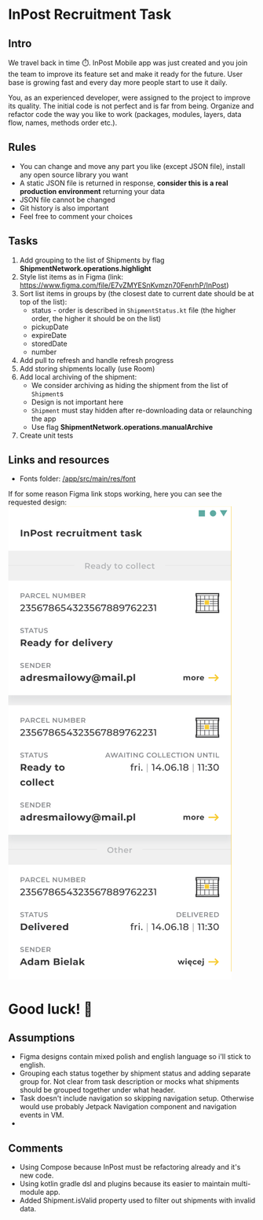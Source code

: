 # InPost Recruitment Task


## Intro
We travel back in time ⏱️. InPost Mobile app was just created and you join the team to improve its feature set and make it ready for the future.
User base is growing fast and every day more people start to use it daily.

You, as an experienced developer, were assigned to the project to improve its quality. The initial code is not perfect and is far from being.
Organize and refactor code the way you like to work (packages, modules, layers, data flow, names, methods order etc.).

## Rules
- You can change and move any part you like (except JSON file), install any open source library you want
- A static JSON file is returned in response, **consider this is a real production environment** returning your data
- JSON file cannot be changed
- Git history is also important
- Feel free to comment your choices

## Tasks
1. Add grouping to the list of Shipments by flag **ShipmentNetwork.operations.highlight**
2. Style list items as in Figma (link: https://www.figma.com/file/E7vZMYESnKvmzn70FenrhP/InPost)
3. Sort list items in groups by (the closest date to current date should be at top of the list):
    * status - order is described in `ShipmentStatus.kt` file (the higher order, the higher it should be on the list)
    * pickupDate
    * expireDate
    * storedDate
    * number
4. Add pull to refresh and handle refresh progress
5. Add storing shipments locally (use Room)
6. Add local archiving of the shipment:
    * We consider archiving as hiding the shipment from the list of `Shipment`s
    * Design is not important here
    * `Shipment` must stay hidden after re-downloading data or relaunching the app
    * Use flag **ShipmentNetwork.operations.manualArchive**
7. Create unit tests

## Links and resources
- Fonts folder: [/app/src/main/res/font](./app/src/main/res/font)

If for some reason Figma link stops working, here you can see the requested design:
![Design from Figma](./images/Figma.png)

# Good luck! 💪

## Assumptions
- Figma designs contain mixed polish and english language so i'll stick to english.
- Grouping each status together by shipment status and adding separate group for. Not clear from task description or mocks what shipments should be grouped together under what header.
- Task doesn't include navigation so skipping navigation setup. Otherwise would use probably Jetpack Navigation component and navigation events in VM.
- 

## Comments
- Using Compose because InPost must be refactoring already and it's new code.
- Using kotlin gradle dsl and plugins because its easier to maintain multi-module app.
- Added Shipment.isValid property used to filter out shipments with invalid data.